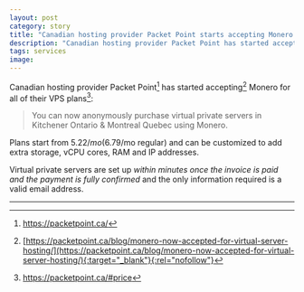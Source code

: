```yaml
---
layout: post
category: story
title: "Canadian hosting provider Packet Point starts accepting Monero for VPS plans"
description: "Canadian hosting provider Packet Point has started accepting Monero for all of their VPS plans."
tags: services
image: 
---
```


Canadian hosting provider Packet Point[^1] has started accepting[^2] Monero for all of their VPS plans[^3]:

> You can now anonymously purchase virtual private servers in Kitchener Ontario & Montreal Quebec using Monero.

Plans start from $5.22/mo ($6.79/mo regular) and can be customized to add extra storage, vCPU cores, RAM and IP addresses.

Virtual private servers are set up *within minutes once the invoice is paid and the payment is fully confirmed* and the only information required is a valid email address.

---

[^1]: https://packetpoint.ca/
[^2]: [https://packetpoint.ca/blog/monero-now-accepted-for-virtual-server-hosting/](https://packetpoint.ca/blog/monero-now-accepted-for-virtual-server-hosting/){:target="_blank"}{:rel="nofollow"}
[^3]: https://packetpoint.ca/#price
